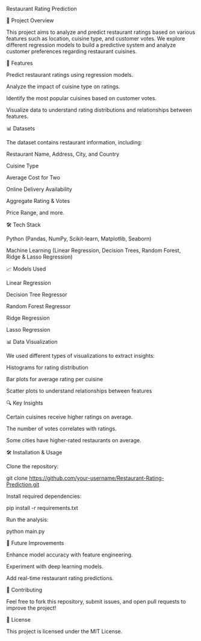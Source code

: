 Restaurant Rating Prediction

📌 Project Overview

This project aims to analyze and predict restaurant ratings based on various features such as location, cuisine type, and customer votes. We explore different regression models to build a predictive system and analyze customer preferences regarding restaurant cuisines.

🚀 Features

Predict restaurant ratings using regression models.

Analyze the impact of cuisine type on ratings.

Identify the most popular cuisines based on customer votes.

Visualize data to understand rating distributions and relationships between features.

📊 Datasets

The dataset contains restaurant information, including:

Restaurant Name, Address, City, and Country

Cuisine Type

Average Cost for Two

Online Delivery Availability

Aggregate Rating & Votes

Price Range, and more.

🛠 Tech Stack

Python (Pandas, NumPy, Scikit-learn, Matplotlib, Seaborn)

Machine Learning (Linear Regression, Decision Trees, Random Forest, Ridge & Lasso Regression)

📈 Models Used

Linear Regression

Decision Tree Regressor

Random Forest Regressor

Ridge Regression

Lasso Regression

📊 Data Visualization

We used different types of visualizations to extract insights:

Histograms for rating distribution

Bar plots for average rating per cuisine

Scatter plots to understand relationships between features

🔍 Key Insights

Certain cuisines receive higher ratings on average.

The number of votes correlates with ratings.

Some cities have higher-rated restaurants on average.

🛠 Installation & Usage

Clone the repository:

git clone https://github.com/your-username/Restaurant-Rating-Prediction.git

Install required dependencies:

pip install -r requirements.txt

Run the analysis:

python main.py

📄 Future Improvements

Enhance model accuracy with feature engineering.

Experiment with deep learning models.

Add real-time restaurant rating predictions.

🤝 Contributing

Feel free to fork this repository, submit issues, and open pull requests to improve the project!

📜 License

This project is licensed under the MIT License.
